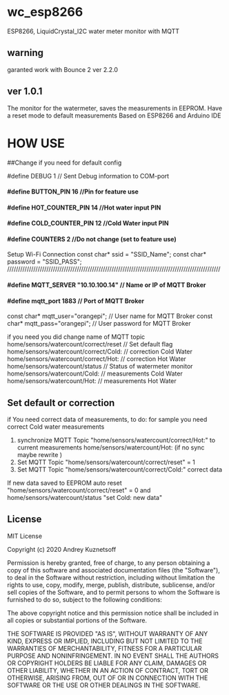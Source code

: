 
# wc_esp8266
ESP8266, LiquidCrystal_I2C water meter monitor with MQTT


## warning
garanted work with Bounce 2 ver 2.2.0

## ver 1.0.1
The monitor for the watermeter, saves the measurements in EEPROM.
Have a reset mode to default measurements  Based on ESP8266 and Arduino IDE

# HOW USE

##Change if you need for default config

#define DEBUG            1   //  Sent Debug information to COM-port


#### #define BUTTON_PIN       16    //Pin for feature use
#### #define HOT_COUNTER_PIN  14    //Hot water input PIN
#### #define COLD_COUNTER_PIN 12    //Cold Water input PIN
#### #define COUNTERS 2             //Do not change (set to feature use)
Setup Wi-Fi Connection
const char* ssid = "SSID_Name";
const char* password = "SSID_PASS";
//////////////////////////////////////////////////////////////////////////////////////////////////
#### #define MQTT_SERVER "10.10.100.14"  // Name or IP of MQTT Broker
#### #define mqtt_port  1883             // Port of MQTT Broker
const char* mqtt_user="orangepi";   // User name for MQTT Broker
const char* mqtt_pass="orangepi";   // User password for MQTT Broker

if you need  you did change name of MQTT topic
home/sensors/watercount/correct/reset // Set default flag
home/sensors/watercount/correct/Cold: // correction Cold Water
home/sensors/watercount/correct/Hot: // correction Hot Water
home/sensors/watercount/status       // Status of watermeter monitor
home/sensors/watercount/Cold:        // measurements Cold Water
home/sensors/watercount/Hot:         // measurements Hot Water

## Set  default or correction
 if You need correct data of measurements, to do:
 for sample you need correct Cold water measurements
 1. synchronize MQTT Topic "home/sensors/watercount/correct/Hot:" to current measurements home/sensors/watercount/Hot:  (if no sync maybe rewrite )
 2. Set MQTT Topic "home/sensors/watercount/correct/reset" = 1
 3. Set MQTT Topic "home/sensors/watercount/correct/Cold:"  correct data

If new data saved to EEPROM auto reset "home/sensors/watercount/correct/reset" = 0 and home/sensors/watercount/status "set Cold: new data"

## License
MIT License

Copyright (c) 2020 Andrey Kuznetsoff

Permission is hereby granted, free of charge, to any person obtaining a copy of this software and associated documentation files (the "Software"), to deal in the Software without restriction, including without limitation the rights to use, copy, modify, merge, publish, distribute, sublicense, and/or sell copies of the Software, and to permit persons to whom the Software is furnished to do so, subject to the following conditions:

The above copyright notice and this permission notice shall be included in all copies or substantial portions of the Software.

THE SOFTWARE IS PROVIDED "AS IS", WITHOUT WARRANTY OF ANY KIND, EXPRESS OR IMPLIED, INCLUDING BUT NOT LIMITED TO THE WARRANTIES OF MERCHANTABILITY, FITNESS FOR A PARTICULAR PURPOSE AND NONINFRINGEMENT. IN NO EVENT SHALL THE AUTHORS OR COPYRIGHT HOLDERS BE LIABLE FOR ANY CLAIM, DAMAGES OR OTHER LIABILITY, WHETHER IN AN ACTION OF CONTRACT, TORT OR OTHERWISE, ARISING FROM, OUT OF OR IN CONNECTION WITH THE SOFTWARE OR THE USE OR OTHER DEALINGS IN THE SOFTWARE.
